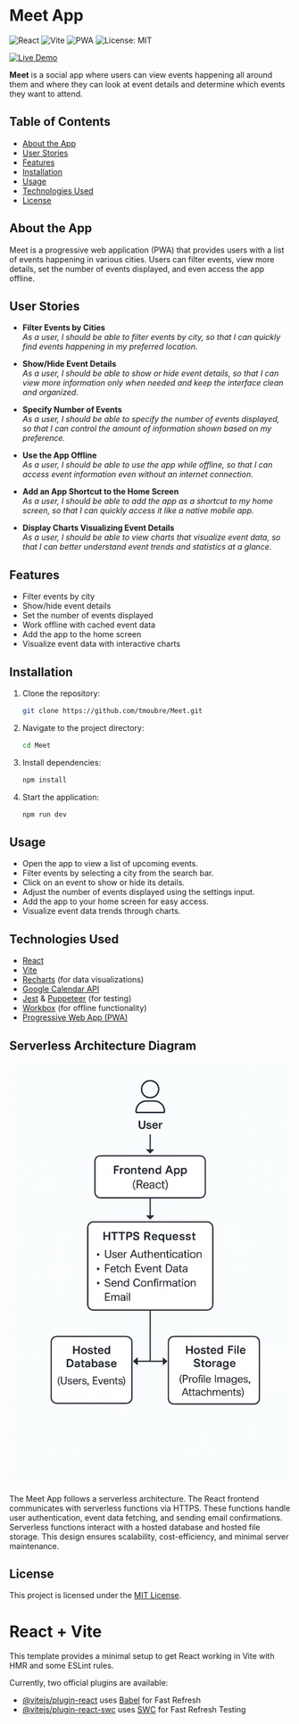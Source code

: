 # Meet App

![React](https://img.shields.io/badge/React-18.2.0-blue?logo=react)
![Vite](https://img.shields.io/badge/Vite-4.0-purple?logo=vite)
![PWA](https://img.shields.io/badge/PWA-Progressive%20Web%20App-orange?logo=googlechrome)
![License: MIT](https://img.shields.io/badge/License-MIT-yellow.svg)

[![Live Demo](https://img.shields.io/badge/Live%20Demo-Visit-blue?style=for-the-badge&logo=vercel)](https://meet-rouge.vercel.app/)

**Meet** is a social app where users can view events happening all around them and where they can look at event details and determine which events they want to attend.

## Table of Contents

- [About the App](#about-the-app)
- [User Stories](#user-stories)
- [Features](#features)
- [Installation](#installation)
- [Usage](#usage)
- [Technologies Used](#technologies-used)
- [License](#license)

## About the App

Meet is a progressive web application (PWA) that provides users with a list of events happening in various cities. Users can filter events, view more details, set the number of events displayed, and even access the app offline.

## User Stories

- **Filter Events by Cities**  
  _As a user, I should be able to filter events by city, so that I can quickly find events happening in my preferred location._

- **Show/Hide Event Details**  
  _As a user, I should be able to show or hide event details, so that I can view more information only when needed and keep the interface clean and organized._

- **Specify Number of Events**  
  _As a user, I should be able to specify the number of events displayed, so that I can control the amount of information shown based on my preference._

- **Use the App Offline**  
  _As a user, I should be able to use the app while offline, so that I can access event information even without an internet connection._

- **Add an App Shortcut to the Home Screen**  
  _As a user, I should be able to add the app as a shortcut to my home screen, so that I can quickly access it like a native mobile app._

- **Display Charts Visualizing Event Details**  
  _As a user, I should be able to view charts that visualize event data, so that I can better understand event trends and statistics at a glance._

## Features

- Filter events by city
- Show/hide event details
- Set the number of events displayed
- Work offline with cached event data
- Add the app to the home screen
- Visualize event data with interactive charts

## Installation

1. Clone the repository:
   ```bash
   git clone https://github.com/tmoubre/Meet.git
   ```
2. Navigate to the project directory:
   ```bash
   cd Meet
   ```
3. Install dependencies:
   ```bash
   npm install
   ```
4. Start the application:
   ```bash
   npm run dev
   ```

## Usage

- Open the app to view a list of upcoming events.
- Filter events by selecting a city from the search bar.
- Click on an event to show or hide its details.
- Adjust the number of events displayed using the settings input.
- Add the app to your home screen for easy access.
- Visualize event data trends through charts.

## Technologies Used

- [React](https://react.dev/)
- [Vite](https://vitejs.dev/)
- [Recharts](https://recharts.org/) (for data visualizations)
- [Google Calendar API](https://developers.google.com/calendar)
- [Jest](https://jestjs.io/) & [Puppeteer](https://pptr.dev/) (for testing)
- [Workbox](https://developer.chrome.com/docs/workbox/) (for offline functionality)
- [Progressive Web App (PWA)](https://web.dev/progressive-web-apps/)

## Serverless Architecture Diagram

![Meet App Serverless Architecture](Images/Workflow.png)

The Meet App follows a serverless architecture. The React frontend communicates with serverless functions via HTTPS. These functions handle user authentication, event data fetching, and sending email confirmations. Serverless functions interact with a hosted database and hosted file storage. This design ensures scalability, cost-efficiency, and minimal server maintenance.

## License

This project is licensed under the [MIT License](https://opensource.org/licenses/MIT).

# React + Vite

This template provides a minimal setup to get React working in Vite with HMR and some ESLint rules.

Currently, two official plugins are available:

- [@vitejs/plugin-react](https://github.com/vitejs/vite-plugin-react/blob/main/packages/plugin-react/README.md) uses [Babel](https://babeljs.io/) for Fast Refresh
- [@vitejs/plugin-react-swc](https://github.com/vitejs/vite-plugin-react-swc) uses [SWC](https://swc.rs/) for Fast Refresh
  Testing
